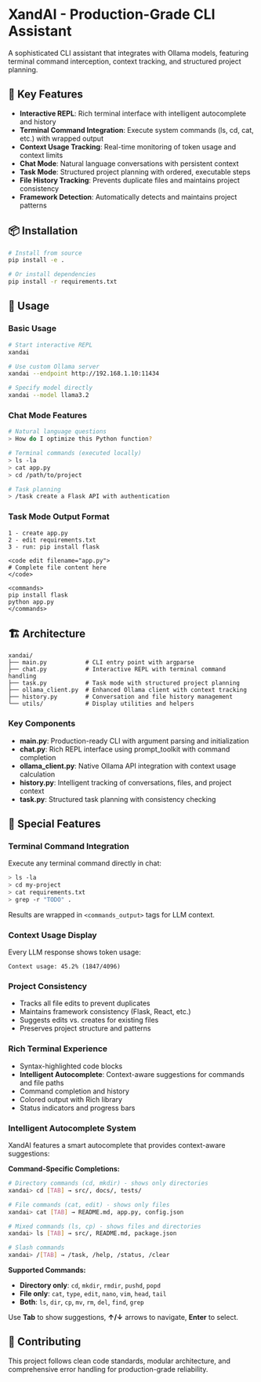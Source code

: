 # XandAI - Production-Grade CLI Assistant

A sophisticated CLI assistant that integrates with Ollama models, featuring terminal command interception, context tracking, and structured project planning.

## 🚀 Key Features

- **Interactive REPL**: Rich terminal interface with intelligent autocomplete and history
- **Terminal Command Integration**: Execute system commands (ls, cd, cat, etc.) with wrapped output
- **Context Usage Tracking**: Real-time monitoring of token usage and context limits
- **Chat Mode**: Natural language conversations with persistent context
- **Task Mode**: Structured project planning with ordered, executable steps
- **File History Tracking**: Prevents duplicate files and maintains project consistency
- **Framework Detection**: Automatically detects and maintains project patterns

## 📦 Installation

```bash
# Install from source
pip install -e .

# Or install dependencies
pip install -r requirements.txt
```

## 🎯 Usage

### Basic Usage
```bash
# Start interactive REPL
xandai

# Use custom Ollama server
xandai --endpoint http://192.168.1.10:11434

# Specify model directly
xandai --model llama3.2
```

### Chat Mode Features
```bash
# Natural language questions
> How do I optimize this Python function?

# Terminal commands (executed locally)
> ls -la
> cat app.py
> cd /path/to/project

# Task planning
> /task create a Flask API with authentication
```

### Task Mode Output Format
```
1 - create app.py
2 - edit requirements.txt
3 - run: pip install flask

<code edit filename="app.py">
# Complete file content here
</code>

<commands>
pip install flask
python app.py
</commands>
```

## 🏗️ Architecture

```
xandai/
├── main.py           # CLI entry point with argparse
├── chat.py           # Interactive REPL with terminal command handling
├── task.py           # Task mode with structured project planning
├── ollama_client.py  # Enhanced Ollama client with context tracking
├── history.py        # Conversation and file history management
└── utils/            # Display utilities and helpers
```

### Key Components

- **main.py**: Production-ready CLI with argument parsing and initialization
- **chat.py**: Rich REPL interface using prompt_toolkit with command completion
- **ollama_client.py**: Native Ollama API integration with context usage calculation
- **history.py**: Intelligent tracking of conversations, files, and project context
- **task.py**: Structured task planning with consistency checking

## 🔧 Special Features

### Terminal Command Integration
Execute any terminal command directly in chat:
```bash
> ls -la
> cd my-project
> cat requirements.txt
> grep -r "TODO" .
```
Results are wrapped in `<commands_output>` tags for LLM context.

### Context Usage Display
Every LLM response shows token usage:
```
Context usage: 45.2% (1847/4096)
```

### Project Consistency
- Tracks all file edits to prevent duplicates
- Maintains framework consistency (Flask, React, etc.)
- Suggests edits vs. creates for existing files
- Preserves project structure and patterns

### Rich Terminal Experience
- Syntax-highlighted code blocks
- **Intelligent Autocomplete**: Context-aware suggestions for commands and file paths
- Command completion and history
- Colored output with Rich library
- Status indicators and progress bars

### Intelligent Autocomplete System
XandAI features a smart autocomplete that provides context-aware suggestions:

**Command-Specific Completions:**
```bash
# Directory commands (cd, mkdir) - shows only directories
xandai> cd [TAB] → src/, docs/, tests/

# File commands (cat, edit) - shows only files  
xandai> cat [TAB] → README.md, app.py, config.json

# Mixed commands (ls, cp) - shows files and directories
xandai> ls [TAB] → src/, README.md, package.json

# Slash commands
xandai> /[TAB] → /task, /help, /status, /clear
```

**Supported Commands:**
- **Directory only**: `cd`, `mkdir`, `rmdir`, `pushd`, `popd`
- **File only**: `cat`, `type`, `edit`, `nano`, `vim`, `head`, `tail`
- **Both**: `ls`, `dir`, `cp`, `mv`, `rm`, `del`, `find`, `grep`

Use **Tab** to show suggestions, **↑/↓** arrows to navigate, **Enter** to select.

## 🤝 Contributing

This project follows clean code standards, modular architecture, and comprehensive error handling for production-grade reliability.

